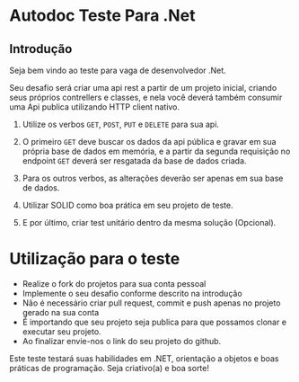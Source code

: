 # Autodoc Teste Para .Net

## Introdução

Seja bem vindo ao teste para vaga de desenvolvedor .Net.

Seu desafio será criar uma api rest a partir de um projeto inicial, criando seus próprios contrellers e classes, e nela você deverá também consumir uma Api publica utilizando HTTP client nativo.

1. Utilize os verbos `GET`, `POST`, `PUT` e `DELETE` para sua api.

2. O primeiro `GET` deve buscar os dados da api pública e gravar em sua própria base de dados em memória, e a partir da segunda requisição no endpoint `GET` deverá ser resgatada da base de dados criada.

3. Para os outros verbos, as alterações deverão ser apenas em sua base de dados.

4. Utilizar SOLID como boa prática em seu projeto de teste.

5. E por último, criar test unitário dentro da mesma solução (Opcional).

# Utilização para o teste

* Realize o fork do projetos para sua conta pessoal
* Implemente o seu desafio conforme descrito na introdução
* Não é necessário criar pull request, commit e push apenas no projeto gerado na sua conta
* É importando que seu projeto seja publica para que possamos clonar e executar seu projeto.
* Ao finalizar envie-nos o link do seu projeto do github.

Este teste testará suas habilidades em .NET, orientação a objetos e boas práticas de programação. Seja criativo(a) e boa sorte!
